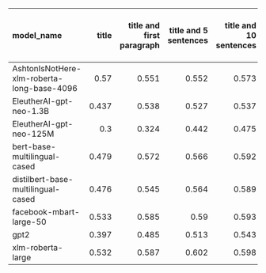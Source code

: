 | model_name                                 |   title |   title and first paragraph |   title and 5 sentences |   title and 10 sentences |   title and first sentence each paragraph | raw text   |
|:-------------------------------------------|--------:|----------------------------:|------------------------:|-------------------------:|------------------------------------------:|:-----------|
| AshtonIsNotHere-xlm-roberta-long-base-4096 |   0.57  |                       0.551 |                   0.552 |                    0.573 |                                     0.542 | 0.573      |
| EleutherAI-gpt-neo-1.3B                    |   0.437 |                       0.538 |                   0.527 |                    0.537 |                                     0.541 | 0.575      |
| EleutherAI-gpt-neo-125M                    |   0.3   |                       0.324 |                   0.442 |                    0.475 |                                     0.459 | 0.509      |
| bert-base-multilingual-cased               |   0.479 |                       0.572 |                   0.566 |                    0.592 |                                     0.574 | 0.585      |
| distilbert-base-multilingual-cased         |   0.476 |                       0.545 |                   0.564 |                    0.589 |                                     0.535 | 0.589      |
| facebook-mbart-large-50                    |   0.533 |                       0.585 |                   0.59  |                    0.593 |                                     0.593 | **0.627**  |
| gpt2                                       |   0.397 |                       0.485 |                   0.513 |                    0.543 |                                     0.469 | 0.525      |
| xlm-roberta-large                          |   0.532 |                       0.587 |                   0.602 |                    0.598 |                                     0.57  | 0.573      |